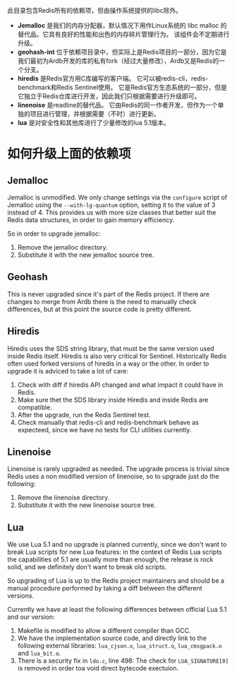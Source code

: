 此目录包含Redis所有的依赖项，但由操作系统提供的libc除外。

* **Jemalloc** 是我们的内存分配器，默认情况下用作Linux系统的 libc malloc 的替代品。它具有良好的性能和出色的内存碎片管理行为。 该组件会不定期进行升级。
* **geohash-int** 位于依赖项目录中，但实际上是Redis项目的一部分，因为它是我们最初为Ardb开发的库的私有fork（经过大量修改），Ardb又是Redis的一个分支。
* **hiredis** 是Redis官方用C库编写的客户端。 它可以被redis-cli，redis-benchmark和Redis Sentinel使用。 它是Redis官方生态系统的一部分，但是它独立于Redis仓库进行开发，因此我们只根据需要进行升级即可。
* **linenoise** 是readline的替代品。 它由Redis的同一作者开发，但作为一个单独的项目进行管理，并根据需要（不时）进行更新。
* **lua** 是对安全性和其他库进行了少量修改的lua 5.1版本。

如何升级上面的依赖项
===

Jemalloc
---

Jemalloc is unmodified. We only change settings via the `configure` script of Jemalloc using the `--with-lg-quantum` option, setting it to the value of 3 instead of 4. This provides us with more size classes that better suit the Redis data structures, in order to gain memory efficiency.

So in order to upgrade jemalloc:

1. Remove the jemalloc directory.
2. Substitute it with the new jemalloc source tree.

Geohash
---

This is never upgraded since it's part of the Redis project. If there are changes to merge from Ardb there is the need to manually check differences, but at this point the source code is pretty different.

Hiredis
---

Hiredis uses the SDS string library, that must be the same version used inside Redis itself. Hiredis is also very critical for Sentinel. Historically Redis often used forked versions of hiredis in a way or the other. In order to upgrade it is adviced to take a lot of care:

1. Check with diff if hiredis API changed and what impact it could have in Redis.
2. Make sure thet the SDS library inside Hiredis and inside Redis are compatible.
3. After the upgrade, run the Redis Sentinel test.
4. Check manually that redis-cli and redis-benchmark behave as expecteed, since we have no tests for CLI utilities currently.

Linenoise
---

Linenoise is rarely upgraded as needed. The upgrade process is trivial since
Redis uses a non modified version of linenoise, so to upgrade just do the
following:

1. Remove the linenoise directory.
2. Substitute it with the new linenoise source tree.

Lua
---

We use Lua 5.1 and no upgrade is planned currently, since we don't want to break
Lua scripts for new Lua features: in the context of Redis Lua scripts the
capabilities of 5.1 are usually more than enough, the release is rock solid,
and we definitely don't want to break old scripts.

So upgrading of Lua is up to the Redis project maintainers and should be a
manual procedure performed by taking a diff between the different versions.

Currently we have at least the following differences between official Lua 5.1
and our version:

1. Makefile is modified to allow a different compiler than GCC.
2. We have the implementation source code, and directly link to the following external libraries: `lua_cjson.o`, `lua_struct.o`, `lua_cmsgpack.o` and `lua_bit.o`.
3. There is a security fix in `ldo.c`, line 498: The check for `LUA_SIGNATURE[0]` is removed in order toa void direct bytecode exectuion.
